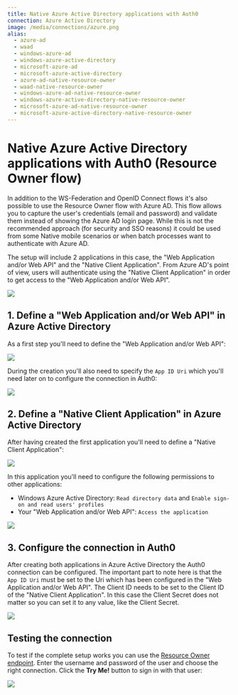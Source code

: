 ```yaml
---
title: Native Azure Active Directory applications with Auth0
connection: Azure Active Directory
image: /media/connections/azure.png
alias:
  - azure-ad
  - waad
  - windows-azure-ad
  - windows-azure-active-directory
  - microsoft-azure-ad
  - microsoft-azure-active-directory
  - azure-ad-native-resource-owner
  - waad-native-resource-owner
  - windows-azure-ad-native-resource-owner
  - windows-azure-active-directory-native-resource-owner
  - microsoft-azure-ad-native-resource-owner
  - microsoft-azure-active-directory-native-resource-owner
---
```


# Native Azure Active Directory applications with Auth0 (Resource Owner flow)

In addition to the WS-Federation and OpenID Connect flows it's also possible to use the Resource Owner flow with Azure AD. This flow allows you to capture the user's credentials (email and password) and validate them instead of showing the Azure AD login page. While this is not the recommended approach (for security and SSO reasons) it could be used from some Native mobile scenarios or when batch processes want to authenticate with Azure AD.

The setup will include 2 applications in this case, the "Web Application and/or Web API" and the "Native Client Application". From Azure AD's point of view, users will authenticate using the "Native Client Application" in order to get access to the "Web Application and/or Web API".

![](/media/articles/connections/enterprise/azure-active-directory/azure-ad-native-app.png)

## 1. Define a "Web Application and/or Web API" in Azure Active Directory

As a first step you'll need to define the "Web Application and/or Web API":

![](/media/articles/connections/enterprise/azure-active-directory/azure-active-directory-new-api.png)

During the creation you'll also need to specify the `App ID Uri` which you'll need later on to configure the connection in Auth0:

![](/media/articles/connections/enterprise/azure-active-directory/azure-active-directory-new-api-properties.png)

## 2. Define a "Native Client Application" in Azure Active Directory

After having created the first application you'll need to define a "Native Client Application":

![](/media/articles/connections/enterprise/azure-active-directory/azure-active-directory-new-native-app.png)

In this application you'll need to configure the following permissions to other applications:

 - Windows Azure Active Directory: `Read directory data` and `Enable sign-on and read users' profiles`
 - Your "Web Application and/or Web API": `Access the application`
 
![](/media/articles/connections/enterprise/azure-active-directory/azure-active-directory-native-app-permissions.png)

## 3. Configure the connection in Auth0

After creating both applications in Azure Active Directory the Auth0 connection can be configured. The important part to note here is that the `App ID Uri` must be set to the Uri which has been configured in the "Web Application and/or Web API". The Client ID needs to be set to the Client ID of the "Native Client Application". In this case the Client Secret does not matter so you can set it to any value, like the Client Secret.
 
![](/media/articles/connections/enterprise/azure-active-directory/azure-active-directory-create-native-connection.png)

## Testing the connection

To test if the complete setup works you can use the [Resource Owner endpoint](https://auth0.com/docs/auth-api#!#post--oauth-ro). Enter the username and password of the user and choose the right connection. Click the **Try Me!** button to sign in with that user:

![](/media/articles/connections/enterprise/azure-active-directory/azure-active-directory-login.png)